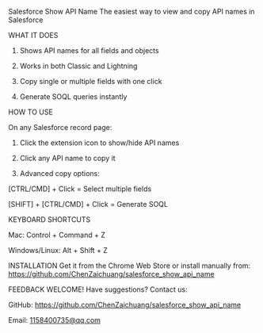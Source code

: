 Salesforce Show API Name
The easiest way to view and copy API names in Salesforce

WHAT IT DOES

1. Shows API names for all fields and objects

2. Works in both Classic and Lightning

3. Copy single or multiple fields with one click

4. Generate SOQL queries instantly

HOW TO USE

On any Salesforce record page:

1. Click the extension icon to show/hide API names

2. Click any API name to copy it

3. Advanced copy options:

[CTRL/CMD] + Click = Select multiple fields

[SHIFT] + [CTRL/CMD] + Click = Generate SOQL

KEYBOARD SHORTCUTS

Mac: Control + Command + Z

Windows/Linux: Alt + Shift + Z

INSTALLATION
Get it from the Chrome Web Store or install manually from:
https://github.com/ChenZaichuang/salesforce_show_api_name

FEEDBACK WELCOME!
Have suggestions? Contact us:

GitHub: https://github.com/ChenZaichuang/salesforce_show_api_name

Email: 1158400735@qq.com